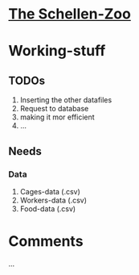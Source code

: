 #   <u><b>The Schellen-Zoo</b></u>
##

#          Working-stuff
## TODOs
1. Inserting the other datafiles
2. Request to database
3. making it mor efficient
4. ...

## Needs
### Data
1. Cages-data (.csv)
2. Workers-data (.csv)
3. Food-data (.csv)
   
# <b>  Comments  </b>
...
